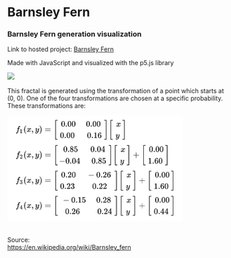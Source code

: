 # Barnsley Fern

### Barnsley Fern generation visualization

Link to hosted project: [Barnsley Fern](https://tansonlee.github.io/barnsley-fern/)

Made with JavaScript and visualized with the p5.js library

<img src="gif/barnsley-fern.gif" width="400px">

This fractal is generated using the transformation of a point which starts at (0, 0). One of the four transformations are chosen at a specific probability. These transformations are:

<img src="gif/transformations.png" width="400px">

<br>
<br>

Source: <br>
https://en.wikipedia.org/wiki/Barnsley_fern
